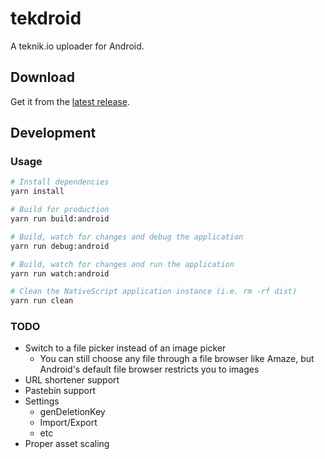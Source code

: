 # tekdroid

A teknik.io uploader for Android.

## Download

Get it from the [latest release](https://github.com/IvanFon/tekdroid/releases/latest).

## Development

### Usage

``` bash
# Install dependencies
yarn install

# Build for production
yarn run build:android

# Build, watch for changes and debug the application
yarn run debug:android

# Build, watch for changes and run the application
yarn run watch:android

# Clean the NativeScript application instance (i.e. rm -rf dist)
yarn run clean
```

### TODO

- Switch to a file picker instead of an image picker
  - You can still choose any file through a file browser like Amaze, but Android's default file browser restricts you to images
- URL shortener support
- Pastebin support
- Settings
  - genDeletionKey
  - Import/Export
  - etc
- Proper asset scaling
